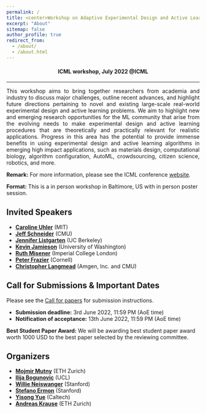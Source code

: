 ```yaml
---
permalink: /
title: <center>Workshop on Adaptive Experimental Design and Active Learning in the Real World at ICML 2022</center>
excerpt: "About"
sitemap: false
author_profile: true
redirect_from:
  - /about/
  - /about.html
---
```

#### <center> ICML workshop, July 2022 @ICML</center> ####
------
<p style="text-align: justify;">
This workshop aims to bring together researchers from academia and industry to discuss major challenges, outline recent advances, and highlight future directions pertaining to novel and existing large-scale real-world experimental design and active learning problems. We aim to highlight new and emerging research opportunities for the ML community that arise from the evolving needs to make experimental design and active learning procedures that are theoretically and practically relevant for realistic applications. Progress in this area has the potential to provide immense benefits in using experimental design and active learning algorithms in emerging high impact applications, such as materials design, computational biology, algorithm configuration, AutoML, crowdsourcing, citizen science, robotics, and more. </p>


**Remark:** For more information, please see the ICML conference [website](https://icml.cc/Conferences/2022/Dates).

**Format:** This is a in person workshop in Baltimore, US with in person poster session.

Invited Speakers
------
* **[Caroline Uhler](https://www.carolineuhler.com/)** (MIT)
* **[Jeff Schneider](https://www.cs.cmu.edu/~schneide/)** (CMU)
* **[Jennifer Listgarten](http://www.jennifer.listgarten.com/)** (UC Berkeley)
* **[Kevin Jamieson](https://homes.cs.washington.edu/~jamieson/about.html)** (University of Washington)
* **[Ruth Misener](http://wp.doc.ic.ac.uk/rmisener/)** (Imperial College London)
* **[Peter Frazier](https://people.orie.cornell.edu/pfrazier/)** (Cornell)
* **[Christopher Langmead](https://www.cs.cmu.edu/~cjl/)** (Amgen, Inc. and CMU)

Call for Submissions & Important Dates
------
Please see the [Call for papers](/cfp/) for submission instructions.
* **Submission deadline:** 3rd June 2022, 11:59 PM (AoE time)
* **Notification of acceptance:** 13th June 2022, 11:59 PM (AoE time)

**Best Student Paper Award:** We will be awarding best student paper award worth 1000 USD to the best paper selected by the reviewing committee.

<!-- * [Camera-ready paper](cfp.md#camera-ready-instructions) submission deadline: 15 July 2020, 11:59 PM (AoE time)
* [Lightning talk slides](cfp.md#lightning-talk-instructions) submission deadline: 15 July 2020, 11:59 PM (AoE time)
* Workshop date: 18th July 2020 -->


<!-- Talks
------ -->



Organizers
------
* **[Mojmir Mutny](https://mojmirmutny.github.io)** (ETH Zurich)
* **[Ilija Bogunovic](https://ilijabogunovic.com)** (UCL)
* **[Willie Neiswanger](https://willieneis.github.io/)** (Stanford)
* **[Stefano Ermon](https://cs.stanford.edu/~ermon/)** (Stanford)
* **[Yisong Yue](http://www.yisongyue.com/)** (Caltech)
* **[Andreas Krause](https://las.inf.ethz.ch/krausea)** (ETH Zurich)
